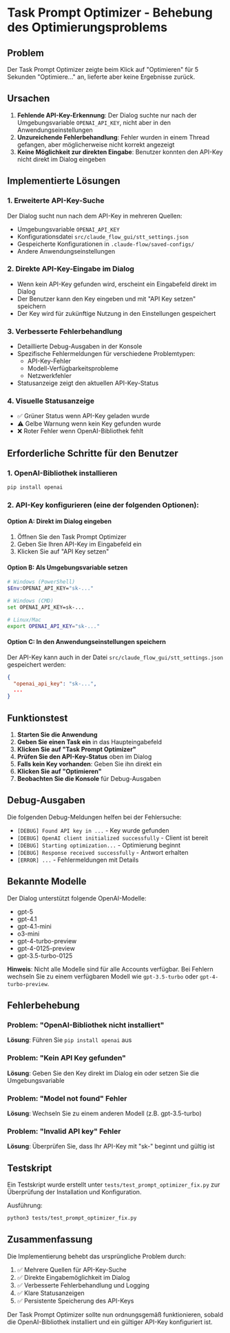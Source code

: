 # Task Prompt Optimizer - Behebung des Optimierungsproblems

## Problem
Der Task Prompt Optimizer zeigte beim Klick auf "Optimieren" für 5 Sekunden "Optimiere..." an, lieferte aber keine Ergebnisse zurück.

## Ursachen
1. **Fehlende API-Key-Erkennung**: Der Dialog suchte nur nach der Umgebungsvariable `OPENAI_API_KEY`, nicht aber in den Anwendungseinstellungen
2. **Unzureichende Fehlerbehandlung**: Fehler wurden in einem Thread gefangen, aber möglicherweise nicht korrekt angezeigt
3. **Keine Möglichkeit zur direkten Eingabe**: Benutzer konnten den API-Key nicht direkt im Dialog eingeben

## Implementierte Lösungen

### 1. Erweiterte API-Key-Suche
Der Dialog sucht nun nach dem API-Key in mehreren Quellen:
- Umgebungsvariable `OPENAI_API_KEY`
- Konfigurationsdatei `src/claude_flow_gui/stt_settings.json`
- Gespeicherte Konfigurationen in `.claude-flow/saved-configs/`
- Andere Anwendungseinstellungen

### 2. Direkte API-Key-Eingabe im Dialog
- Wenn kein API-Key gefunden wird, erscheint ein Eingabefeld direkt im Dialog
- Der Benutzer kann den Key eingeben und mit "API Key setzen" speichern
- Der Key wird für zukünftige Nutzung in den Einstellungen gespeichert

### 3. Verbesserte Fehlerbehandlung
- Detaillierte Debug-Ausgaben in der Konsole
- Spezifische Fehlermeldungen für verschiedene Problemtypen:
  - API-Key-Fehler
  - Modell-Verfügbarkeitsprobleme
  - Netzwerkfehler
- Statusanzeige zeigt den aktuellen API-Key-Status

### 4. Visuelle Statusanzeige
- ✅ Grüner Status wenn API-Key geladen wurde
- ⚠️ Gelbe Warnung wenn kein Key gefunden wurde
- ❌ Roter Fehler wenn OpenAI-Bibliothek fehlt

## Erforderliche Schritte für den Benutzer

### 1. OpenAI-Bibliothek installieren
```bash
pip install openai
```

### 2. API-Key konfigurieren (eine der folgenden Optionen):

#### Option A: Direkt im Dialog eingeben
1. Öffnen Sie den Task Prompt Optimizer
2. Geben Sie Ihren API-Key im Eingabefeld ein
3. Klicken Sie auf "API Key setzen"

#### Option B: Als Umgebungsvariable setzen
```bash
# Windows (PowerShell)
$Env:OPENAI_API_KEY="sk-..."

# Windows (CMD)
set OPENAI_API_KEY=sk-...

# Linux/Mac
export OPENAI_API_KEY="sk-..."
```

#### Option C: In den Anwendungseinstellungen speichern
Der API-Key kann auch in der Datei `src/claude_flow_gui/stt_settings.json` gespeichert werden:
```json
{
  "openai_api_key": "sk-...",
  ...
}
```

## Funktionstest

1. **Starten Sie die Anwendung**
2. **Geben Sie einen Task ein** in das Haupteingabefeld
3. **Klicken Sie auf "Task Prompt Optimizer"**
4. **Prüfen Sie den API-Key-Status** oben im Dialog
5. **Falls kein Key vorhanden**: Geben Sie ihn direkt ein
6. **Klicken Sie auf "Optimieren"**
7. **Beobachten Sie die Konsole** für Debug-Ausgaben

## Debug-Ausgaben

Die folgenden Debug-Meldungen helfen bei der Fehlersuche:
- `[DEBUG] Found API key in ...` - Key wurde gefunden
- `[DEBUG] OpenAI client initialized successfully` - Client ist bereit
- `[DEBUG] Starting optimization...` - Optimierung beginnt
- `[DEBUG] Response received successfully` - Antwort erhalten
- `[ERROR] ...` - Fehlermeldungen mit Details

## Bekannte Modelle

Der Dialog unterstützt folgende OpenAI-Modelle:
- gpt-5
- gpt-4.1
- gpt-4.1-mini
- o3-mini
- gpt-4-turbo-preview
- gpt-4-0125-preview
- gpt-3.5-turbo-0125

**Hinweis**: Nicht alle Modelle sind für alle Accounts verfügbar. Bei Fehlern wechseln Sie zu einem verfügbaren Modell wie `gpt-3.5-turbo` oder `gpt-4-turbo-preview`.

## Fehlerbehebung

### Problem: "OpenAI-Bibliothek nicht installiert"
**Lösung**: Führen Sie `pip install openai` aus

### Problem: "Kein API Key gefunden"
**Lösung**: Geben Sie den Key direkt im Dialog ein oder setzen Sie die Umgebungsvariable

### Problem: "Model not found" Fehler
**Lösung**: Wechseln Sie zu einem anderen Modell (z.B. gpt-3.5-turbo)

### Problem: "Invalid API key" Fehler
**Lösung**: Überprüfen Sie, dass Ihr API-Key mit "sk-" beginnt und gültig ist

## Testskript

Ein Testskript wurde erstellt unter `tests/test_prompt_optimizer_fix.py` zur Überprüfung der Installation und Konfiguration.

Ausführung:
```bash
python3 tests/test_prompt_optimizer_fix.py
```

## Zusammenfassung

Die Implementierung behebt das ursprüngliche Problem durch:
1. ✅ Mehrere Quellen für API-Key-Suche
2. ✅ Direkte Eingabemöglichkeit im Dialog
3. ✅ Verbesserte Fehlerbehandlung und Logging
4. ✅ Klare Statusanzeigen
5. ✅ Persistente Speicherung des API-Keys

Der Task Prompt Optimizer sollte nun ordnungsgemäß funktionieren, sobald die OpenAI-Bibliothek installiert und ein gültiger API-Key konfiguriert ist.